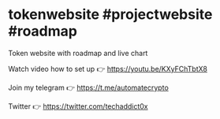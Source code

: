 # tokenwebsite #projectwebsite #roadmap
Token website with roadmap and live chart


Watch video how to set up 👉 https://youtu.be/KXyFChTbtX8

Join my telegram 👉 https://t.me/automatecrypto 

Twitter 👉 https://twitter.com/techaddict0x

